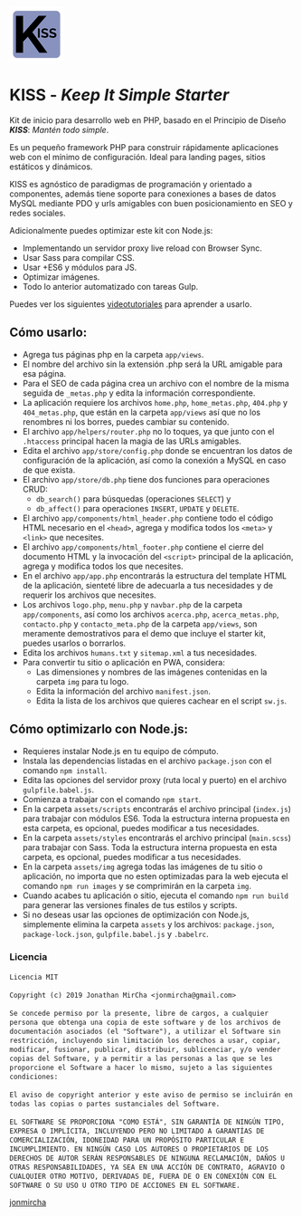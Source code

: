 ![KISS](./img/favicon96.png)

# KISS - ***Keep It Simple Starter***

Kit de inicio para desarrollo web en PHP, basado en el Principio de Diseño ***KISS***: *Mantén todo simple*.

Es un pequeño framework PHP para construir rápidamente aplicaciones web con el mínimo de configuración. Ideal para landing pages, sitios estáticos y dinámicos.

KISS es agnóstico de paradigmas de programación y orientado a componentes, además tiene soporte para conexiones a bases de datos MySQL mediante PDO y urls amigables con buen posicionamiento en SEO y redes sociales.

Adicionalmente puedes optimizar este kit con Node.js:

* Implementando un servidor proxy live reload con Browser Sync.
* Usar Sass para compilar CSS.
* Usar +ES6 y módulos para JS.
* Optimizar imágenes.
* Todo lo anterior automatizado con tareas Gulp.

Puedes ver los siguientes [videotutoriales](https://www.youtube.com/playlist?list=PLvq-jIkSeTUZWYh18UN6Q9rfkoqy5A9Xn) para aprender a usarlo.

## Cómo usarlo:

* Agrega tus páginas php en la carpeta `app/views`.
* El nombre del archivo sin la extensión .php será la URL amigable para esa página.
* Para el SEO de cada página crea un archivo con el nombre de la misma seguida de `_metas.php` y edita la información correspondiente.
* La aplicación requiere los archivos `home.php`, `home_metas.php`, `404.php` y `404_metas.php`, que están en la carpeta `app/views` así que no los renombres ni los borres, puedes cambiar su contenido.
* El archivo `app/helpers/router.php` no lo toques, ya que junto con el `.htaccess` principal hacen la magia de las URLs amigables.
* Edita el archivo `app/store/config.php` donde se encuentran los datos de configuración de la aplicación, así como la conexión a MySQL en caso de que exista.
* El archivo `app/store/db.php` tiene dos funciones para operaciones CRUD:
  * `db_search()` para búsquedas (operaciones `SELECT`) y
  * `db_affect()` para operaciones `INSERT`, `UPDATE` y `DELETE`.
* El archivo `app/components/html_header.php` contiene todo el código HTML necesario en el `<head>`, agrega y modifica todos los `<meta>` y `<link>` que necesites.
* El archivo `app/components/html_footer.php` contiene el cierre del documento HTML y la invocación del `<script>` principal de la aplicación, agrega y modifica todos los que necesites.
* En el archivo `app/app.php` encontrarás la estructura del template HTML de la aplicación, sienteté libre de adecuarla a tus necesidades y de requerir los archivos que necesites.
* Los archivos `logo.php`, `menu.php` y `navbar.php` de la carpeta `app/components`, así como los archivos `acerca.php`, `acerca_metas.php`, `contacto.php` y `contacto_meta.php` de la carpeta `app/views`, son meramente demostrativos para el demo que incluye el starter kit, puedes usarlos o borrarlos.
* Edita los archivos `humans.txt` y `sitemap.xml` a tus necesidades.
* Para convertir tu sitio o aplicación en PWA, considera:
  * Las dimensiones y nombres de las imágenes contenidas en la carpeta `img` para tu logo.
  * Edita la información del archivo `manifest.json`.
  * Edita la lista de los archivos que quieres cachear en el script `sw.js`.

## Cómo optimizarlo con Node.js:

* Requieres instalar Node.js en tu equipo de cómputo.
* Instala las dependencias listadas en el archivo `package.json` con el comando `npm install`.
* Edita las opciones del servidor proxy (ruta local y puerto) en el archivo `gulpfile.babel.js`.
* Comienza a trabajar con el comando `npm start`.
* En la carpeta `assets/scripts` encontrarás el archivo principal (`index.js`) para trabajar con módulos ES6. Toda la estructura interna propuesta en esta carpeta, es opcional, puedes modificar a tus necesidades.
* En la carpeta `assets/styles` encontrarás el archivo principal (`main.scss`) para trabajar con Sass. Toda la estructura interna propuesta en esta carpeta, es opcional, puedes modificar a tus necesidades.
* En la carpeta `assets/img` agrega todas las imágenes de tu sitio o aplicación, no importa que no esten optimizadas para la web ejecuta el comando `npm run images` y se comprimirán en la carpeta `img`.
* Cuando acabes tu aplicación o sitio, ejecuta el comando `npm run build` para generar las versiones finales de tus estilos y scripts.
* Si no deseas usar las opciones de optimización con Node.js, simplemente elimina la carpeta `assets` y los archivos: `package.json`, `package-lock.json`, `gulpfile.babel.js` y `.babelrc`.

### Licencia

```
Licencia MIT

Copyright (c) 2019 Jonathan MirCha <jonmircha@gmail.com>

Se concede permiso por la presente, libre de cargos, a cualquier persona que obtenga una copia de este software y de los archivos de documentación asociados (el "Software"), a utilizar el Software sin restricción, incluyendo sin limitación los derechos a usar, copiar, modificar, fusionar, publicar, distribuir, sublicenciar, y/o vender copias del Software, y a permitir a las personas a las que se les proporcione el Software a hacer lo mismo, sujeto a las siguientes condiciones:

El aviso de copyright anterior y este aviso de permiso se incluirán en todas las copias o partes sustanciales del Software.

EL SOFTWARE SE PROPORCIONA "COMO ESTÁ", SIN GARANTÍA DE NINGÚN TIPO, EXPRESA O IMPLÍCITA, INCLUYENDO PERO NO LIMITADO A GARANTÍAS DE COMERCIALIZACIÓN, IDONEIDAD PARA UN PROPÓSITO PARTICULAR E INCUMPLIMIENTO. EN NINGÚN CASO LOS AUTORES O PROPIETARIOS DE LOS DERECHOS DE AUTOR SERÁN RESPONSABLES DE NINGUNA RECLAMACIÓN, DAÑOS U OTRAS RESPONSABILIDADES, YA SEA EN UNA ACCIÓN DE CONTRATO, AGRAVIO O CUALQUIER OTRO MOTIVO, DERIVADAS DE, FUERA DE O EN CONEXIÓN CON EL SOFTWARE O SU USO U OTRO TIPO DE ACCIONES EN EL SOFTWARE.
```

[jonmircha](https://jonmircha.com)
